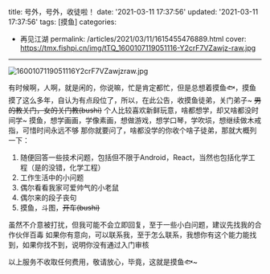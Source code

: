 title: 号外，号外，收徒啦！
date: '2021-03-11 17:37:56'
updated: '2021-03-11 17:37:56'
tags: [摸鱼]
categories: 
- 再见江湖
permalink: /articles/2021/03/11/1615455476889.html
cover: https://tmx.fishpi.cn/img/tTQ_1600107119051116-Y2crF7VZawjz-raw.jpg
---
![1600107119051116Y2crF7VZawjzraw.jpg](https://tmx.fishpi.cn/img/tTQ_1600107119051116-Y2crF7VZawjz-raw.jpg)

有时候啊，人啊，就是闲的，你说嘛，忙是肯定都忙，但是总想着摸鱼🐟，摸鱼摸了这么多年，自认为有点段位了，所以，在此公告，收摸鱼徒弟，关门弟子~
~~男的教关门，女的关门教(bushi)~~
个人比较喜欢新鲜玩意，啥都想学，却又啥都没时间学~
摸鱼，想学画画，学像素画，想做游戏，想学口琴，学吹埙，想继续做木戒指，可惜时间永远不够
那你就要问了，啥都没学的你收个啥子徒弟，那就大概列一下：

1. 随便回答一些技术问题，包括但不限于Android，React，当然也包括化学工程（是的没错，化学工程）
2. 工作生活中的小问题
3. 偶尔看看我家可爱帅气的小老鼠
4. 偶尔来的段子丧句
5. 摸鱼，斗图，~~开车(bushi)~~

虽然不介意被打扰，但我可能不会立即回复，至于一些小白问题，建议先找我的合作伙伴百毒
如果你有意向，可以联系我，至于怎么联系，我想你有这个能力能找到，如果你找不到，说明你没有通过入门审核

以上服务不收取任何费用，敬请放心，毕竟，这就是摸鱼🐟~

